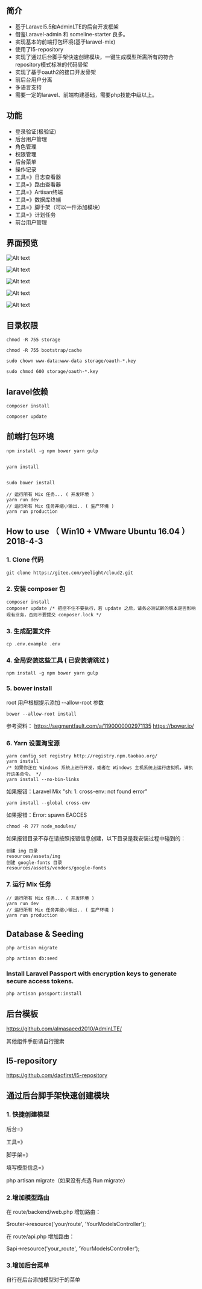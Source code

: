 ## 简介

* 基于Laravel5.5和AdminLTE的后台开发框架
* 借鉴Laravel-admin 和 someline-starter 良多。
* 实现基本的前端打包环境(基于laravel-mix)
* 使用了l5-repository
* 实现了通过后台脚手架快速创建模块，一键生成模型所需所有的符合repository模式标准的代码骨架
* 实现了基于oauth2的接口开发骨架
* 前后台用户分离
* 多语言支持
* 需要一定的laravel、前端构建基础，需要php技能中级以上。

## 功能

* 登录验证(极验证)
* 后台用户管理
* 角色管理
* 权限管理
* 后台菜单
* 操作记录
* 工具=》日志查看器
* 工具=》路由查看器
* 工具=》Artisan终端
* 工具=》数据库终端
* 工具=》脚手架（可以一件添加模块）
* 工具=》计划任务
* 前台用户管理

## 界面预览
![Alt text](https://raw.githubusercontent.com/Yeelight/cloud2/master/public/screenshot/1.png)

![Alt text](https://raw.githubusercontent.com/Yeelight/cloud2/master/public/screenshot/2.png)

![Alt text](https://raw.githubusercontent.com/Yeelight/cloud2/master/public/screenshot/3.png)

![Alt text](https://raw.githubusercontent.com/Yeelight/cloud2/master/public/screenshot/4.png)

![Alt text](https://raw.githubusercontent.com/Yeelight/cloud2/master/public/screenshot/5.png)
## 目录权限
~~~
chmod -R 755 storage

chmod -R 755 bootstrap/cache

sudo chown www-data:www-data storage/oauth-*.key

sudo chmod 600 storage/oauth-*.key
~~~
## laravel依赖
~~~
composer install

composer update
~~~
## 前端打包环境
~~~
npm install -g npm bower yarn gulp


yarn install


sudo bower install

// 运行所有 Mix 任务... ( 开发环境 )
yarn run dev
// 运行所有 Mix 任务并缩小输出.. ( 生产环境 )
yarn run production

~~~



How to use （ Win10 + VMware Ubuntu 16.04 ） 2018-4-3
------

### 1. Clone 代码
```
git clone https://gitee.com/yeelight/cloud2.git
```

### 2. 安装 composer 包
```
composer install
composer update /* 把控不住不要执行，若 update 之后，请务必测试新的版本是否影响现有业务，否则不要提交 composer.lock */
```

### 3. 生成配置文件
```
cp .env.example .env
```

### 4. 全局安装这些工具 ( 已安装请跳过 )
```
npm install -g npm bower yarn gulp
```

### 5. bower install
root 用户根据提示添加 --allow-root 参数
```
bower --allow-root install
```
参考资料：
https://segmentfault.com/a/1190000002971135
https://bower.io/

### 6. Yarn 设置淘宝源

```
yarn config set registry http://registry.npm.taobao.org/
yarn install
/* 如果你正在 Windows 系统上进行开发，或者在 Windows 主机系统上运行虚拟机，请执行这条命令。 */
yarn install --no-bin-links
```


如果报错：Laravel Mix "sh: 1: cross-env: not found error"
```
yarn install --global cross-env
```

如果报错：Error: spawn EACCES
```
chmod -R 777 node_modules/
```

如果报错目录不存在请按照报错信息创建，以下目录是我安装过程中碰到的：
```
创建 img 目录
resources/assets/img
创建 google-fonts 目录
resources/assets/vendors/google-fonts
```

### 7. 运行 Mix 任务

```
// 运行所有 Mix 任务... ( 开发环境 )
yarn run dev
// 运行所有 Mix 任务并缩小输出.. ( 生产环境 )
yarn run production
```

## Database & Seeding
~~~
php artisan migrate

php artisan db:seed
~~~
### Install Laravel Passport with encryption keys to generate secure access tokens.
~~~
php artisan passport:install
~~~
## 后台模板

https://github.com/almasaeed2010/AdminLTE/

其他组件手册请自行搜索

## l5-repository

https://github.com/daofirst/l5-repository

## 通过后台脚手架快速创建模块

### 1. 快捷创建模型

后台=》

工具=》

脚手架=》

填写模型信息=》

php artisan migrate（如果没有点选 Run migrate）

### 2.增加模型路由

在 route/backend/web.php 增加路由：

$router->resource('your/route', 'YourModelsController');

在 route/api.php 增加路由：

$api->resource('your_route', 'YourModelsController');

### 3.增加后台菜单

自行在后台添加模型对于的菜单